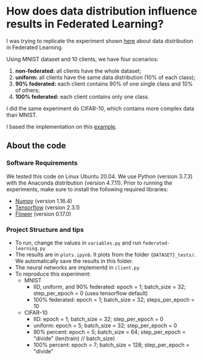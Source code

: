 # How does data distribution influence results in Federated Learning?

I was trying to replicate the experiment shown [here](https://mike.place/talks/fl/) about data distribution in Federated Learning. 

Using MNIST dataset and 10 clients, we have four scenarios:
1. **non-federated:** all clients have the whole dataset;
2. **uniform:** all clients have the same data distribution (10% of each class);
3. **90% federated:** each client contains 90% of one single class and 10% of others;
4. **100% federated:** each client contains only one class.

I did the same experiment do CIFAR-10, which contains more complex data than MNIST. 

I based the implementation on this [example](https://github.com/adap/flower/tree/main/examples/simulation).

## About the code

### Software Requirements

We tested this code on Linux Ubuntu 20.04.
We use Python (version 3.7.3) with the Anaconda distribution (version 4.7.11). 
Prior to running the experiments, make sure to install the following required libraries:

- [Numpy](https://numpy.org/) (version 1.16.4)
- [Tensorflow](https://www.tensorflow.org/) (version 2.3.1)
- [Flower](https://flower.dev/) (version 0.17.0)


### Project Structure and tips

* To run, change the values in ```variables.py``` and run ```federated-learning.py```
* The results are in ```plots.ipynb```. It plots from the folder ```{DATASET}_tests/```. We automatically save the results in this folder.
* The neural networks are implementd in ```client.py```
* To reproduce this experiment:
  * MNIST
    * IID, uniform, and 90% federated: epoch = 1; batch_size = 32; step_per_epoch = 0 (uses tensorflow default)
    * 100% federated: epoch = 1; batch_size = 32; steps_per_epoch = 10
  * CIFAR-10
    * IID: epoch = 1; batch_size = 32; step_per_epoch = 0
    * uniform: epoch = 5; batch_size = 32; step_per_epoch = 0
    * 90% percent: epoch = 5; batch_size = 64; step_per_epoch = "divide" (len(train) // batch_size)
    * 100% percent: epoch = 7; batch_size = 128; step_per_epoch = "divide"




